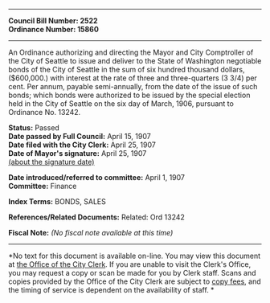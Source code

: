 * * * * *  
  
**Council Bill Number: [](#h0)[](#h2)2522**   
**Ordinance Number: 15860**  
  
* * * * *  
  
An Ordinance authorizing and directing the Mayor and City Comptroller of the City of Seattle to issue and deliver to the State of Washington negotiable bonds of the City of Seattle in the sum of six hundred thousand dollars, ($600,000.) with interest at the rate of three and three-quarters (3 3/4) per cent. Per annum, payable semi-annually, from the date of the issue of such bonds; which bonds were authorized to be issued by the special election held in the City of Seattle on the six day of March, 1906, pursuant to Ordinance No. 13242.  
  
**Status:** Passed   
**Date passed by Full Council:** April 15, 1907   
**Date filed with the City Clerk:** April 25, 1907   
**Date of Mayor's signature:** April 25, 1907   
[(about the signature date)](/~public/approvaldate.htm)   
  
  
**Date introduced/referred to committee:** April 1, 1907   
**Committee:** Finance   
  
**Index Terms:** BONDS, SALES  
  
**References/Related Documents:** Related: Ord 13242  
  
**Fiscal Note:** *(No fiscal note available at this time)*  
  
* * * * *  
  
*No text for this document is available on-line. You may view this document at [the Office of the City Clerk](http://www.seattle.gov/leg/clerk/contactUs.htm). If you are unable to visit the Clerk's Office, you may request a copy or scan be made for you by Clerk staff. Scans and copies provided by the Office of the City Clerk are subject to [copy fees](http://clerk.seattle.gov/~public/clerkfees.htm), and the timing of service is dependent on the availability of staff. *  
  
  
